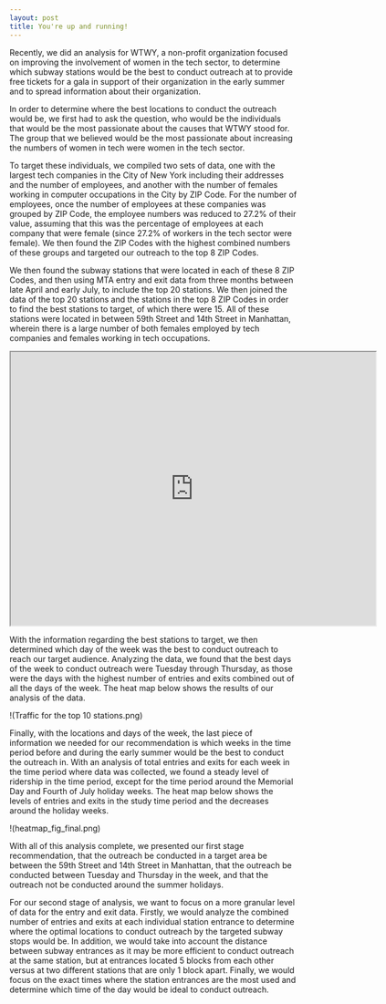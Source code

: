 ```yaml
---
layout: post
title: You're up and running!
---
```


Recently, we did an analysis for WTWY, a non-profit organization focused on improving the involvement of women in the tech sector, to determine which subway stations would be the best to conduct outreach at to provide free tickets for a gala in support of their organization in the early summer and to spread information about their organization.

In order to determine where the best locations to conduct the outreach would be, we first had to ask the question, who would be the individuals that would be the most passionate about the causes that WTWY stood for. The group that we believed would be the most passionate about increasing the numbers of women in tech were women in the tech sector.

To target these individuals, we compiled two sets of data, one with the largest tech companies in the City of New York including their addresses and the number of employees, and another with the number of females working in computer occupations in the City by ZIP Code. For the number of employees, once the number of employees at these companies was grouped by ZIP Code, the employee numbers was reduced to 27.2% of their value, assuming that this was the percentage of employees at each company that were female (since 27.2% of workers in the tech sector were female). We then found the ZIP Codes with the highest combined numbers of these groups and targeted our outreach to the top 8 ZIP Codes.

We then found the subway stations that were located in each of these 8 ZIP Codes, and then using MTA entry and exit data from three months between late April and early July, to include the top 20 stations. We then joined the data of the top 20 stations and the stations in the top 8 ZIP Codes in order to find the best stations to target, of which there were 15. All of these stations were located in between 59th Street and 14th Street in Manhattan, wherein there is a large number of both females employed by tech companies and females working in tech occupations.

<iframe src="https://www.google.com/maps/d/embed?mid=1OwkxSCyGi7rrzaduR-dtDnP2bJhjNVJp" width="640" height="480"></iframe>

With the information regarding the best stations to target, we then determined which day of the week was the best to conduct outreach to reach our target audience. Analyzing the data, we found that the best days of the week to conduct outreach were Tuesday through Thursday, as those were the days with the highest number of entries and exits combined out of all the days of the week. The heat map below shows the results of our analysis of the data.

!(Traffic for the top 10 stations.png)

Finally, with the locations and days of the week, the last piece of information we needed for our recommendation is which weeks in the time period before and during the early summer would be the best to conduct the outreach in. With an analysis of total entries and exits for each week in the time period where data was collected, we found a steady level of ridership in the time period, except for the time period around the Memorial Day and Fourth of July holiday weeks. The heat map below shows the levels of entries and exits in the study time period and the decreases around the holiday weeks.

!(heatmap_fig_final.png)

With all of this analysis complete, we presented our first stage recommendation, that the outreach be conducted in a target area be between the 59th Street and 14th Street in Manhattan, that the outreach be conducted between Tuesday and Thursday in the week, and that the outreach not be conducted around the summer holidays.

For our second stage of analysis, we want to focus on a more granular level of data for the entry and exit data. Firstly, we would analyze the combined number of entries and exits at each individual station entrance to determine where the optimal locations to conduct outreach by the targeted subway stops would be. In addition, we would take into account the distance between subway entrances as it may be more efficient to conduct outreach at the same station, but at entrances located 5 blocks from each other versus at two different stations that are only 1 block apart. Finally, we would focus on the exact times where the station entrances are the most used and determine which time of the day would be ideal to conduct outreach.